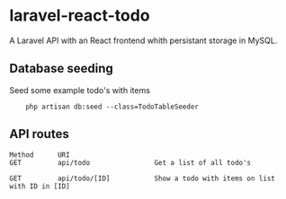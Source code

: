 # laravel-react-todo

A Laravel API with an React frontend whith persistant storage in MySQL.

## Database seeding
Seed some example todo's with items

```
    php artisan db:seed --class=TodoTableSeeder
```

## API routes

```
Method 		URI			
GET 		api/todo 				Get a list of all todo's

GET 		api/todo/[ID] 			Show a todo with items on list with ID in [ID]
```